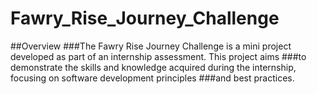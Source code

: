 # Fawry_Rise_Journey_Challenge

##Overview
###The Fawry Rise Journey Challenge is a mini project developed as part of an internship assessment. This project aims ###to demonstrate the skills and knowledge acquired during the internship, focusing on software development principles ###and best practices.
